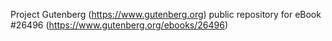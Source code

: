 Project Gutenberg (https://www.gutenberg.org) public repository for eBook #26496 (https://www.gutenberg.org/ebooks/26496)
